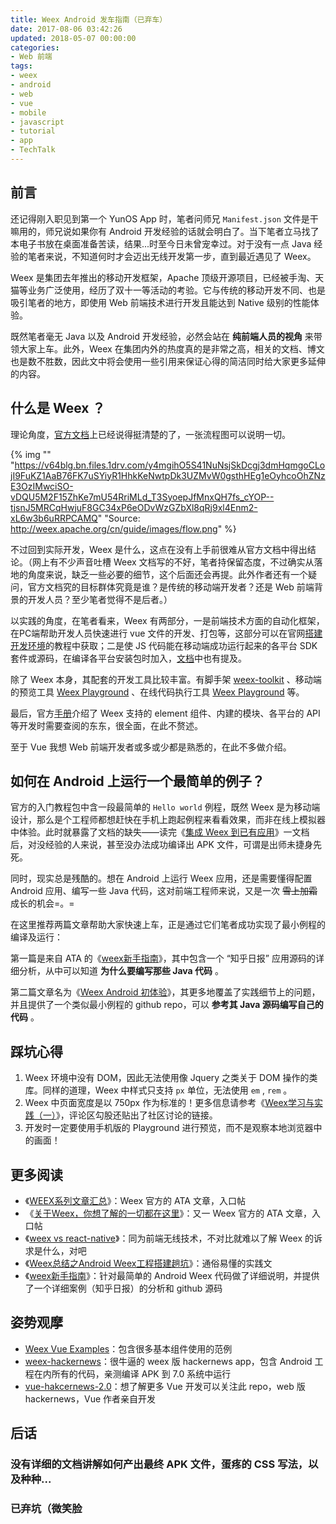 ```yaml
---
title: Weex Android 发车指南（已弃车）
date: 2017-08-06 03:42:26
updated: 2018-05-07 00:00:00
categories:
- Web 前端
tags:
- weex
- android
- web
- vue
- mobile
- javascript
- tutorial
- app
- TechTalk
---
```



## 前言

还记得刚入职见到第一个 YunOS App 时，笔者问师兄 `Manifest.json` 文件是干嘛用的，师兄说如果你有 Android 开发经验的话就会明白了。当下笔者立马找了本电子书放在桌面准备苦读，结果...时至今日未曾宠幸过。对于没有一点 Java 经验的笔者来说，不知道何时才会迈出无线开发第一步，直到最近遇见了 Weex。
<!-- more -->

Weex 是集团去年推出的移动开发框架，Apache 顶级开源项目，已经被手淘、天猫等业务广泛使用，经历了双十一等活动的考验。它与传统的移动开发不同、也是吸引笔者的地方，即使用 Web 前端技术进行开发且能达到 Native 级别的性能体验。

既然笔者毫无 Java 以及 Android 开发经验，必然会站在 **纯前端人员的视角** 来带领大家上车。此外，Weex 在集团内外的热度真的是非常之高，相关的文档、博文也是数不胜数，因此文中将会使用一些引用来保证心得的简洁同时给大家更多延伸的内容。



## 什么是 Weex ？

理论角度，[官方文档](http://weex.apache.org/cn/guide/intro/how-it-works.html)上已经说得挺清楚的了，一张流程图可以说明一切。

{% img "" "https://v64blg.bn.files.1drv.com/y4mgihO5S41NuNsjSkDcgj3dmHqmgoCLojI9FuKZ1AaB76FK7uSYiyR1HhkKeNwtpDk3UZMvW0gsthHEg1eOyhcoOhZNzE3OzIMwciSO-vDQU5M2F15ZhKe7mU54RriMLd_T3SyoepJfMnxQH7fs_cYOP--tjsnJ5MRCqHwjuF8GC34xP6eODvWzGZbXl8qRj9xl4Enm2-xL6w3b6uRRPCAMQ" "Source: http://weex.apache.org/cn/guide/images/flow.png" %}

不过回到实际开发，Weex 是什么，这点在没有上手前很难从官方文档中得出结论。（网上有不少声音吐槽 Weex 文档写的不好，笔者持保留态度，不过确实从落地的角度来说，缺乏一些必要的细节，这个后面还会再提。此外作者还有一个疑问，官方文档究的目标群体究竟是谁？是传统的移动端开发者？还是 Web 前端背景的开发人员？至少笔者觉得不是后者。）

以实践的角度，在笔者看来，Weex 有两部分，一是前端技术方面的自动化框架，在PC端帮助开发人员快速进行 vue 文件的开发、打包等，这部分可以在官网[搭建开发环境](http://weex.apache.org/cn/guide/set-up-env.html)的教程中获取；二是使 JS 代码能在移动端成功运行起来的各平台 SDK 套件或源码，在编译各平台安装包时加入，[文档](http://weex.apache.org/cn/guide/integrate-to-your-app.html)中也有提及。

除了 Weex 本身，其配套的开发工具比较丰富。有脚手架 [weex-toolkit](http://weex.apache.org/cn/guide/tools/toolkit.html) 、移动端的预览工具 [Weex Playground](http://weex.apache.org/cn/playground.html) 、在线代码执行工具 [Weex Playground](http://dotwe.org/vue) 等。

最后，官方[手册](http://weex.apache.org/cn/references/)介绍了 Weex 支持的 element 组件、内建的模块、各平台的 API 等开发时需要查阅的东东，很全面，在此不赘述。

至于 Vue 我想 Web 前端开发者或多或少都是熟悉的，在此不多做介绍。



## 如何在 Android 上运行一个最简单的例子？

官方的入门教程包中含一段最简单的 `Hello world` 例程，既然 Weex 是为移动端设计，那么是个工程师都想赶快在手机上跑起例程来看看效果，而非在线上模拟器中体验。此时就暴露了文档的缺失——读完《[集成 Weex 到已有应用](https://weex.incubator.apache.org/cn/guide/integrate-to-your-app.html)》一文档后，对没经验的人来说，甚至没办法成功编译出 APK 文件，可谓是出师未捷身先死。

同时，现实总是残酷的。想在 Android 上运行 Weex 应用，还是需要懂得配置 Android 应用、编写一些 Java 代码，这对前端工程师来说，又是一次 ~~雪上加霜~~ 成长的机会=。=

在这里推荐两篇文章帮助大家快速上车，正是通过它们笔者成功实现了最小例程的编译及运行：

第一篇是来自 ATA 的《[weex新手指南](https://www.atatech.org/articles/57091)》，其中包含一个 “知乎日报” 应用源码的详细分析，从中可以知道 **为什么要编写那些 Java 代码** 。

第二篇文章名为《[Weex Android 初体验](http://blog.csdn.net/mengzuixilou/article/details/52690960)》，其更多地覆盖了实践细节上的问题，并且提供了一个类似最小例程的 github repo，可以 **参考其 Java 源码编写自己的代码** 。



## 踩坑心得

1. Weex 环境中没有 DOM，因此无法使用像 Jquery 之类关于 DOM 操作的类库。同样的道理，Weex 中样式只支持 `px` 单位，无法使用 `em` , `rem` 。
2. Weex 中页面宽度是以 750px 作为标准的！更多信息请参考《[Weex学习与实践（一）](http://coderyi.com/posts/weex1/)》，评论区勾股还贴出了社区讨论的链接。
3. 开发时一定要使用手机版的 Playground 进行预览，而不是观察本地浏览器中的画面！


## 更多阅读

- 《[WEEX系列文章汇总](https://www.atatech.org/articles/65406)》：Weex 官方的 ATA 文章，入口帖
- 《[关于Weex，你想了解的一切都在这里](https://www.atatech.org/articles/58474)》：又一 Weex 官方的 ATA 文章，入口帖
- 《[weex vs react-native](https://yq.aliyun.com/articles/57996)》：同为前端无线技术，不对比就难以了解 Weex 的诉求是什么，对吧
- 《[Weex总结之Android Weex工程搭建趟坑](https://www.atatech.org/articles/58910)》：通俗易懂的实践文
- 《[weex新手指南](https://www.atatech.org/articles/57091)》：针对最简单的 Android Weex 代码做了详细说明，并提供了一个详细案例（知乎日报）的分析和 github 源码



## 姿势观摩

- [Weex Vue Examples](https://github.com/Hanks10100/weex-vue-examples)：包含很多基本组件使用的范例
- [weex-hackernews](https://github.com/weexteam/weex-hackernews)：很牛逼的 weex 版 hackernews app，包含 Android 工程在内所有的代码，亲测编译 APK 到 7.0 系统中运行
- [vue-hakcernews-2.0](https://github.com/vuejs/vue-hackernews-2.0)：想了解更多 Vue 开发可以关注此 repo，web 版 hackernews，Vue 作者亲自开发

## 后话

### 没有详细的文档讲解如何产出最终 APK 文件，蛋疼的 CSS 写法，以及种种...
### 已弃坑（微笑脸
